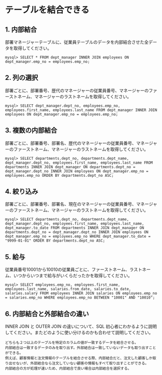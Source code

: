 # テーブルを結合できる

## 1. 内部結合

部署マネージャーテーブルに、従業員テーブルのデータを内部結合させた全データを取得してください。

```mysql
mysql> SELECT * FROM dept_manager INNER JOIN employees ON dept_manager.emp_no = employees.emp_no;
```

## 2. 列の選択

部署ごとに、部署番号、歴代のマネージャーの従業員番号、マネージャーのファーストネーム、マネージャーのラストネームを取得してください。

```mysql
mysql> SELECT dept_manager.dept_no, employees.emp_no, employees.first_name, employees.last_name FROM dept_manager INNER JOIN employees ON dept_manager.emp_no = employees.emp_no;
```

## 3. 複数の内部結合

部署ごとに、部署番号、部署名、歴代のマネージャーの従業員番号、マネージャーのファーストネーム、マネージャーのラストネームを取得してください。

```mysql
mysql> SELECT departments.dept_no, departments.dept_name, dept_manager.dept_no, employees.first_name, employees.last_name FROM departments INNER JOIN dept_manager ON departments.dept_no = dept_manager.dept_no INNER JOIN employees ON dept_manager.emp_no = employees.emp_no ORDER BY departments.dept_no ASC;
```

## 4. 絞り込み

部署ごとに、部署番号、部署名、現在のマネージャーの従業員番号、マネージャーのファーストネーム、マネージャーのラストネームを取得してください。

```mysql
mysql> SELECT departments.dept_no, departments.dept_name, dept_manager.dept_no, employees.first_name, employees.last_name, dept_manager.to_date FROM departments INNER JOIN dept_manager ON departments.dept_no = dept_manager.dept_no INNER JOIN employees ON dept_manager.emp_no = employees.emp_no WHERE dept_manager.to_date = "9999-01-01" ORDER BY departments.dept_no ASC;
```

## 5. 給与

従業員番号10001から10010の従業員ごとに、ファーストネーム、ラストネーム、いつからいつまで給与がいくらだったかを取得してください。

```mysql
mysql> SELECT employees.emp_no, employees.first_name, employees.last_name, salaries.from_date, salaries.to_date, salaries.salary FROM employees INNER JOIN salaries ON employees.emp_no = salaries.emp_no WHERE employees.emp_no BETWEEN "10001" AND "10010";
```

## 6. 内部結合と外部結合の違い

INNER JOIN と OUTER JOIN の違いについて、SQL 初心者にわかるように説明してください。またどのように使い分けるのかも合わせて説明してください。

```
どちらも２つ以上のテーブルを特定のカラムの値が一致するデータを結合させる。
内部結合は一致するデータのみを取り出す。外部結合は一致していないデータも取り出すことができる。
例えば、顧客情報と注文情報のテーブルを結合させる際、内部結合だと、注文した顧客しか取り出せないが、外部結合なら注文していない顧客の情報もすべて取り出すことができる。
内部結合の方が処理が速いため、内部結合で良い場合は内部結合を選択する。
```
